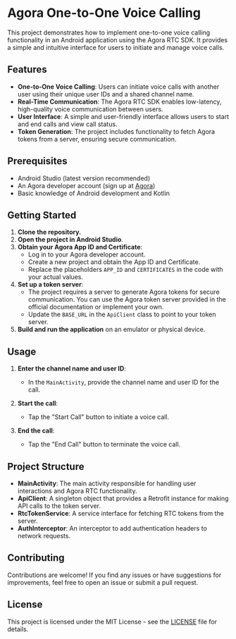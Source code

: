 # Agora One-to-One Voice Calling

This project demonstrates how to implement one-to-one voice calling functionality in an Android application using the Agora RTC SDK. It provides a simple and intuitive interface for users to initiate and manage voice calls.

## Features

- **One-to-One Voice Calling**: Users can initiate voice calls with another user using their unique user IDs and a shared channel name.
- **Real-Time Communication**: The Agora RTC SDK enables low-latency, high-quality voice communication between users.
- **User Interface**: A simple and user-friendly interface allows users to start and end calls and view call status.
- **Token Generation**: The project includes functionality to fetch Agora tokens from a server, ensuring secure communication.

## Prerequisites

- Android Studio (latest version recommended)
- An Agora developer account (sign up at [Agora](https://www.agora.io/))
- Basic knowledge of Android development and Kotlin

## Getting Started

1. **Clone the repository.**
2. **Open the project in Android Studio**.
3. **Obtain your Agora App ID and Certificate**:
   - Log in to your Agora developer account.
   - Create a new project and obtain the App ID and Certificate.
   - Replace the placeholders `APP_ID` and `CERTIFICATES` in the code with your actual values.
4. **Set up a token server**:
   - The project requires a server to generate Agora tokens for secure communication. You can use the Agora token server provided in the official documentation or implement your own.
   - Update the `BASE_URL` in the `ApiClient` class to point to your token server.
5. **Build and run the application** on an emulator or physical device.

## Usage

1. **Enter the channel name and user ID**:
   - In the `MainActivity`, provide the channel name and user ID for the call.

2. **Start the call**:
   - Tap the "Start Call" button to initiate a voice call.

3. **End the call**:
   - Tap the "End Call" button to terminate the voice call.

## Project Structure

- **MainActivity**: The main activity responsible for handling user interactions and Agora RTC functionality.
- **ApiClient**: A singleton object that provides a Retrofit instance for making API calls to the token server.
- **RtcTokenService**: A service interface for fetching RTC tokens from the server.
- **AuthInterceptor**: An interceptor to add authentication headers to network requests.

## Contributing

Contributions are welcome! If you find any issues or have suggestions for improvements, feel free to open an issue or submit a pull request.

## License

This project is licensed under the MIT License - see the [LICENSE](https://opensource.org/licenses/MIT) file for details.
